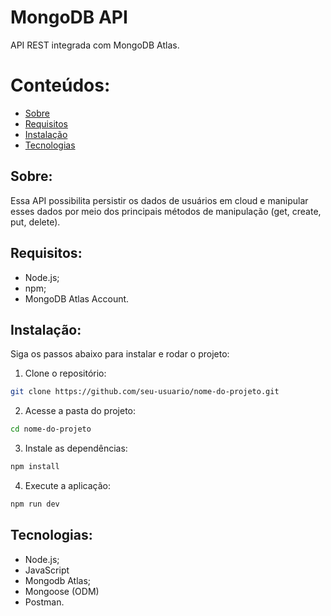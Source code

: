 # MongoDB API
API REST integrada com MongoDB Atlas.

# Conteúdos:

- [Sobre](#Sobre)
- [Requisitos](#Requisitos)
- [Instalação](#Instalação)
- [Tecnologias](#Tecnologias)

## Sobre:

Essa API possibilita persistir os dados de usuários em cloud e manipular esses dados por meio dos principais métodos de manipulação (get, create, put, delete).

## Requisitos:
- Node.js;
- npm;
- MongoDB Atlas Account.

## Instalação:

Siga os passos abaixo para instalar e rodar o projeto:

1. Clone o repositório:

```bash
git clone https://github.com/seu-usuario/nome-do-projeto.git

```

2. Acesse a pasta do projeto:

```bash
cd nome-do-projeto

```

3. Instale as dependências:

```bash
npm install

```

4. Execute a aplicação:

```bash
npm run dev
```

## Tecnologias:
- Node.js;
- JavaScript
- Mongodb Atlas;
- Mongoose (ODM)
- Postman.
